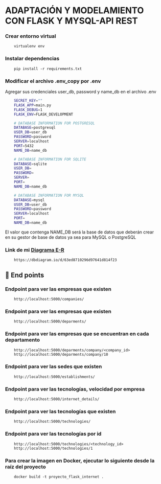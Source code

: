 # ADAPTACIÓN Y MODELAMIENTO CON FLASK Y MYSQL-API REST

### Crear entorno virtual

```console
    virtualenv env
```
### Instalar dependencias

```console
    pip install -r requirements.txt
```

### Modificar el archivo .env_copy por .env

Agregar sus credenciales user_db, password y name_db en el archivo .env

```bash
    SECRET_KEY=""
    FLASK_APP=main.py
    FLASK_DEBUG=1
    FLASK_ENV=FLASK_DEVELOPMENT

    # DATABASE INFORMATION FOR POSTGRESQL
    DATABASE=postgresql
    USER_DB=user_db
    PASSWORD=password
    SERVER=localhost
    PORT=5432
    NAME_DB=name_db

    # DATABASE INFORMATION FOR SQLITE
    DATABASE=sqlite
    USER_DB=
    PASSWORD=
    SERVER=
    PORT=
    NAME_DB=name_db

    # DATABASE INFORMATION FOR MYSQL
    DATABASE=mysql
    USER_DB=user_db
    PASSWORD=password
    SERVER=localhost
    PORT=
    NAME_DB=name_db
```

El valor que contenga NAME_DB será la base de datos que deberán crear en su gestor de base de datos ya sea para MySQL o PostgreSQL

### Link de mi [Diagrama E-R](https://dbdiagram.io/d/63ed8710296d97641d814f23)

```console
    https://dbdiagram.io/d/63ed8710296d97641d814f23
```

## 🚀 End points

### Endpoint para ver las empresas que existen
```console
    http://localhost:5000/companies/
``` 

### Endpoint para ver las empresas que existen
```console
    http://localhost:5000/deparments/
```


### Endpoint para ver las empresas que se encuentran en cada departamento
```console
    http://localhost:5000/deparments/company/<company_id>
    http://localhost:5000/deparments/company/10
```


### Endpoint para ver las sedes que existen
```console
    http://localhost:5000/establishments/
```


### Endpoint para ver las tecnologías, velocidad por empresa
```console
    http://localhost:5000/internet_details/
```

### Endpoint para ver las tecnologías que existen 
```console
    http://localhost:5000/technologies/
```

### Endpoint para ver las tecnologías por id
```console
    http://localhost:5000/technologies/<technology_id>
    http://localhost:5000/technologies/1
```

### Para crear la imagen en Docker, ejecutar lo siguiente desde la raíz del proyecto

```console
    docker build -t proyecto_flask_internet .
```